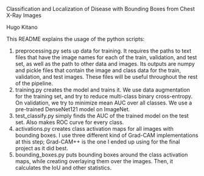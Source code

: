 Classification and Localization of Disease with Bounding Boxes from Chest X-Ray Images

Hugo Kitano

This README explains the usage of the python scripts:

1. preprocessing.py sets up data for training. It requires the paths to text files that have the image names for each of the train, validation, and test set, as well as the path to other data and images. Its outputs are numpy and pickle files that contain the image and class data for the train, validation, and test images. These files will be useful throughout the rest of the pipeline.
2. training.py creates the model and trains it. We use data augmentation for the training set, and try to reduce multi-class binary cross-entropy. On validation, we try to minimize mean AUC over all classes. We use a pre-trained DenseNet121 model on ImageNet.
3. test_classify.py simply finds the AUC of the trained model on the test set. Also makes ROC curve for every class.
4. activations.py creates class activation maps for all images with bounding boxes. I use three different kind of Grad-CAM implementations at this step; Grad-CAM++ is the one I ended up using for the final project as it did best.
5. bounding_boxes.py puts bounding boxes around the class activation maps, while creating overlaying them over the images. Then, it calculates the IoU and other statistics.
